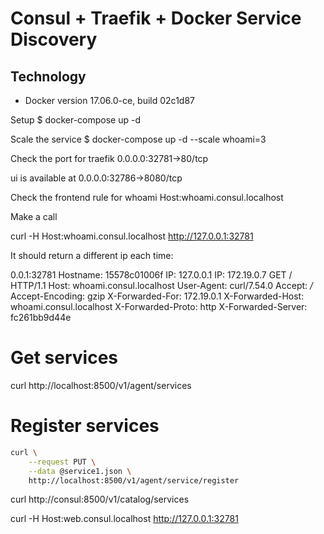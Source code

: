 
# Consul + Traefik + Docker Service Discovery

## Technology
- Docker version 17.06.0-ce, build 02c1d87


Setup 
$ docker-compose up -d

Scale the service
$ docker-compose up -d --scale whoami=3

Check the port for traefik
0.0.0.0:32781->80/tcp

ui is available at 
0.0.0.0:32786->8080/tcp

Check the frontend rule for whoami
Host:whoami.consul.localhost

Make a call

curl -H Host:whoami.consul.localhost http://127.0.0.1:32781

It should return a different ip each time:

0.0.1:32781
Hostname: 15578c01006f
IP: 127.0.0.1
IP: 172.19.0.7
GET / HTTP/1.1
Host: whoami.consul.localhost
User-Agent: curl/7.54.0
Accept: */*
Accept-Encoding: gzip
X-Forwarded-For: 172.19.0.1
X-Forwarded-Host: whoami.consul.localhost
X-Forwarded-Proto: http
X-Forwarded-Server: fc261bb9d44e


# Get services

curl http://localhost:8500/v1/agent/services

# Register services

```bash
curl \
    --request PUT \
    --data @service1.json \
    http://localhost:8500/v1/agent/service/register
```

 curl http://consul:8500/v1/catalog/services

 curl -H Host:web.consul.localhost http://127.0.0.1:32781